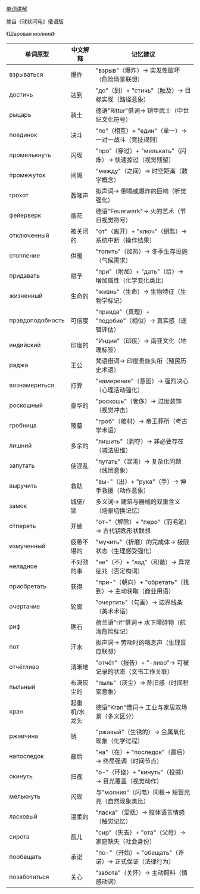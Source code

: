 [单词讲解]()

摘自《球状闪电》俄语版

《Шаровая молния》

| 单词原型            | 中文解释               | 记忆建议                                   |
|-------------------|----------------------|------------------------------------------|
| взрываться        | 爆炸                 | "взрыв"（爆炸）→ 突发性破坏（危险场景联想）           |
| достичь          | 达到                 | "до"（到）+ "стичь"（触及）→ 目标实现（路径意象）      |
| рыцарь           | 骑士                 | 德语"Ritter"借词→ 铠甲武士（中世纪文化符号）          |
| поединок         | 决斗                 | "по"（相互）+ "един"（单一）→ 一对一战斗（竞技规则）   |
| промелькнуть     | 闪现                 | "про"（穿过）+ "мелькать"（闪烁）→ 快速掠过（视觉残留）|
| промежуток       | 间隔                 | "между"（之间）→ 时空距离（数学概念）              |
| грохот           | 轰隆声               | 拟声词→ 倒塌或爆炸的巨响（听觉强化）                |
| фейерверк        | 烟花                 | 德语"Feuerwerk"→ 火的艺术（节日视觉符号）           |
| отключенный      | 被关闭的             | "от"（离开）+ "ключ"（钥匙）→ 系统中断（操作结果）    |
| отопление        | 供暖                 | "топить"（加热）→ 冬季生存设施（气候需求）           |
| придавать        | 赋予                 | "при"（附加）+ "дать"（给）→ 增加属性（化学变化类比） |
| жизненный        | 生命的               | "жизнь"（生命）→ 生物特征（生物学标记）             |
| правдоподобность | 可信度               | "правда"（真理）+ "подобие"（相似）→ 真实感（逻辑评估）|
| индийский        | 印度的               | "Индия"（印度）→ 南亚文化（地理标签）              |
| раджа           | 王公                 | 梵语借词→ 印度贵族头衔（殖民历史术语）               |
| вознамериться    | 打算                 | "намерение"（意图）→ 强烈决心（心理活动强化）        |
| роскошный        | 豪华的               | "роскошь"（奢侈）→ 过度装饰（视觉冲击）             |
| гробница         | 陵墓                 | "гроб"（棺材）→ 帝王葬所（考古学术语）              |
| лишний          | 多余的               | "лишить"（剥夺）→ 非必要存在（减法思维）            |
| запутать         | 使混乱               | "путать"（混淆）→ 复杂化问题（线团意象）            |
| выручить      | 救助                 | "вы-"（出）+ "рука"（手）→ 伸手救援（动作意象）       |
| замок         | 城堡/锁              | 多义词→ 建筑与器械的双重含义（场景切换记忆）           |
| отпереть      | 开锁                 | "от-"（解除）+ "перо"（羽毛笔）→ 古代钥匙形状联想     |
| измученный    | 疲惫不堪的            | "мучить"（折磨）的完成体→ 极限状态（生理感受强化）      |
| неладное      | 不对劲的事            | "не"（不）+ "лад"（和谐）→ 异常征兆（否定构词）       |
| приобретать   | 获得                 | "при-"（朝向）+ "обретать"（找到）→ 主动获取（商业用语）|
| очертание     | 轮廓                 | "очертить"（勾画）→ 边界线条（美术术语）             |
| риф           | 礁石                 | 荷兰语"rif"借词→ 水下障碍物（航海危险标记）           |
| пот           | 汗水                 | 拟声词→ 劳动时的喘息声（生理反应联想）               |
| отчётливо     | 清晰地               | "отчёт"（报告）+ "-ливо"→ 可被记录的状态（文书工作关联）|
| пыльный       | 布满灰尘的            | "пыль"（灰尘）→ 陈旧感（时间积累意象）               |
| кран          | 起重机/水龙头         | 德语"Kran"借词→ 工业与家居双场景（多义区分）          |
| ржавчина      | 锈                   | "ржавый"（生锈的）→ 金属氧化现象（化学过程）          |
| напоследок    | 最后                 | "на"（在）+ "последок"（最后）→ 终局强调（时间节点）   |
| окинуть       | 扫视                 | "о-"（环绕）+ "кинуть"（投掷）→ 目光覆盖（视觉动作）    |
| мелькнуть     | 闪现                 | 与"молния"（闪电）同根→ 短暂光亮（自然现象类比）        |
| ласковый      | 温柔的               | "ласка"（爱抚）→ 肢体语言情感（触觉记忆）             |
| сирота        | 孤儿                 | "сир"（失去）+ "ота"（父母）→ 家庭缺失（社会身份）     |
| пообещать     | 承诺                 | "по-"（开始）+ "обещать"（许诺）→ 正式保证（法律行为）  |
| позаботиться  | 关心                 | "забота"（关怀）→ 主动照料（情感动词）               |